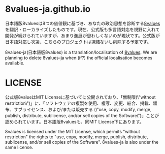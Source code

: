 # 8values-ja.github.io

日本語版8valuesは8つの価値観に基づき、あなたの政治思想を診断する<a href="https://8values.github.io/index.html" target="_blank">8values</a>を翻訳・ローカライズしたものです。現在、公式版も多言語対応を視野に入れて開発が続けられていますが、あまり進展が思わしくないのが現状です。公式版が日本語対応し次第、こちらのプロジェクトは凍結ないし削除する予定です。</p>
<p>8values-ja(日本語版8values) is a translation/localisation of <a href="https://8values.github.io/index.html" target="_blank">8values</a>. We are planning to delete 8values-ja when (if?) the official localisation becomes available.
  
 # LICENSE
<p>公式版8valueはMIT Licenseに基づいてに公開されており、「無制限(\"without restriction\")」に、「ソフトウェアの複製を使用、複写、変更、結合、掲載、頒布、サブライセンス、および/または販売する (\"use, copy, modify, merge, publish, distribute, sublicense, and/or sell copies of the Software\")」ことが認められています。日本語版8valuesも、同MIT License下にあります。</p>
<p>8values is licensed under the MIT License, which permits "without restriction" the rights to "use, copy, modify, merge, publish, distribute, sublicense, and/or sell copies of the Software". 8values-ja is also under the same license.</p>
